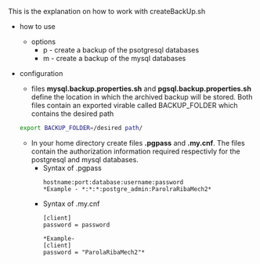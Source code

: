 This is the explanation on how to work with createBackUp.sh
  - how to use
    - options
      - p - create a backup of the psotgresql databases
      - m - create a backup of the mysql databases
  - configuration
    - files **mysql.backup.properties.sh** and **pgsql.backup.properties.sh** define the location in which the archived backup will be stored. Both files contain an exported virable called BACKUP_FOLDER which contains the desired path

    ```bash
    export BACKUP_FOLDER=/desired path/
    ```

    - In your home directory create files **.pgpass** and **.my.cnf**. The files contain the authorization information required respectivly for the postgresql and mysql databases.
      - Syntax of .pgpass
        ```
        hostname:port:database:username:password
        *Example - *:*:*:postgre_admin:ParolraRibaMech2*
        ```
      - Syntax of .my.cnf
        ```
        [client]
        password = password

        *Example-
        [client]
        password = "ParolaRibaMech2"*
        ```